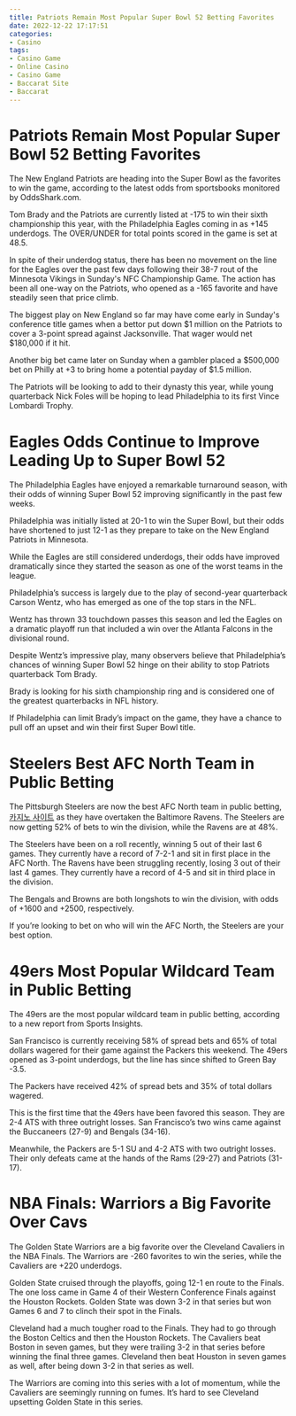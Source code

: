 ```yaml
---
title: Patriots Remain Most Popular Super Bowl 52 Betting Favorites
date: 2022-12-22 17:17:51
categories:
- Casino
tags:
- Casino Game
- Online Casino
- Casino Game
- Baccarat Site
- Baccarat
---
```



#  Patriots Remain Most Popular Super Bowl 52 Betting Favorites

The New England Patriots are heading into the Super Bowl as the favorites to win the game, according to the latest odds from sportsbooks monitored by OddsShark.com.

Tom Brady and the Patriots are currently listed at -175 to win their sixth championship this year, with the Philadelphia Eagles coming in as +145 underdogs. The OVER/UNDER for total points scored in the game is set at 48.5.

In spite of their underdog status, there has been no movement on the line for the Eagles over the past few days following their 38-7 rout of the Minnesota Vikings in Sunday's NFC Championship Game. The action has been all one-way on the Patriots, who opened as a -165 favorite and have steadily seen that price climb.

The biggest play on New England so far may have come early in Sunday's conference title games when a bettor put down $1 million on the Patriots to cover a 3-point spread against Jacksonville. That wager would net $180,000 if it hit.

Another big bet came later on Sunday when a gambler placed a $500,000 bet on Philly at +3 to bring home a potential payday of $1.5 million.

The Patriots will be looking to add to their dynasty this year, while young quarterback Nick Foles will be hoping to lead Philadelphia to its first Vince Lombardi Trophy.

#  Eagles Odds Continue to Improve Leading Up to Super Bowl 52

The Philadelphia Eagles have enjoyed a remarkable turnaround season, with their odds of winning Super Bowl 52 improving significantly in the past few weeks.

Philadelphia was initially listed at 20-1 to win the Super Bowl, but their odds have shortened to just 12-1 as they prepare to take on the New England Patriots in Minnesota.

While the Eagles are still considered underdogs, their odds have improved dramatically since they started the season as one of the worst teams in the league.

Philadelphia’s success is largely due to the play of second-year quarterback Carson Wentz, who has emerged as one of the top stars in the NFL.

Wentz has thrown 33 touchdown passes this season and led the Eagles on a dramatic playoff run that included a win over the Atlanta Falcons in the divisional round.

Despite Wentz’s impressive play, many observers believe that Philadelphia’s chances of winning Super Bowl 52 hinge on their ability to stop Patriots quarterback Tom Brady.

Brady is looking for his sixth championship ring and is considered one of the greatest quarterbacks in NFL history.

If Philadelphia can limit Brady’s impact on the game, they have a chance to pull off an upset and win their first Super Bowl title.

#  Steelers Best AFC North Team in Public Betting

The Pittsburgh Steelers are now the best AFC North team in public betting,[카지노 사이트](https://choegocasino.com/) as they have overtaken the Baltimore Ravens. The Steelers are now getting 52% of bets to win the division, while the Ravens are at 48%.

The Steelers have been on a roll recently, winning 5 out of their last 6 games. They currently have a record of 7-2-1 and sit in first place in the AFC North. The Ravens have been struggling recently, losing 3 out of their last 4 games. They currently have a record of 4-5 and sit in third place in the division.

The Bengals and Browns are both longshots to win the division, with odds of +1600 and +2500, respectively.

If you’re looking to bet on who will win the AFC North, the Steelers are your best option.

#  49ers Most Popular Wildcard Team in Public Betting

The 49ers are the most popular wildcard team in public betting, according to a new report from Sports Insights.

San Francisco is currently receiving 58% of spread bets and 65% of total dollars wagered for their game against the Packers this weekend. The 49ers opened as 3-point underdogs, but the line has since shifted to Green Bay -3.5.

The Packers have received 42% of spread bets and 35% of total dollars wagered.

This is the first time that the 49ers have been favored this season. They are 2-4 ATS with three outright losses. San Francisco’s two wins came against the Buccaneers (27-9) and Bengals (34-16).

Meanwhile, the Packers are 5-1 SU and 4-2 ATS with two outright losses. Their only defeats came at the hands of the Rams (29-27) and Patriots (31-17).

#  NBA Finals: Warriors a Big Favorite Over Cavs

The Golden State Warriors are a big favorite over the Cleveland Cavaliers in the NBA Finals. The Warriors are -260 favorites to win the series, while the Cavaliers are +220 underdogs.

Golden State cruised through the playoffs, going 12-1 en route to the Finals. The one loss came in Game 4 of their Western Conference Finals against the Houston Rockets. Golden State was down 3-2 in that series but won Games 6 and 7 to clinch their spot in the Finals.

Cleveland had a much tougher road to the Finals. They had to go through the Boston Celtics and then the Houston Rockets. The Cavaliers beat Boston in seven games, but they were trailing 3-2 in that series before winning the final three games. Cleveland then beat Houston in seven games as well, after being down 3-2 in that series as well.

The Warriors are coming into this series with a lot of momentum, while the Cavaliers are seemingly running on fumes. It’s hard to see Cleveland upsetting Golden State in this series.